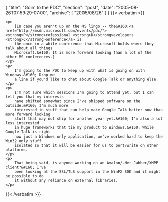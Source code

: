 {
  "title": "Goin' to the PDC",
  "section": "post",
  "date": "2005-08-26T07:59:29-07:00",
  "archive": [
    "2005/08/26"
  ]
}
{{< verbatim >}}

    <p>
        [In case you aren't up on the MS lingo -- the&#160;<a href="http://msdn.microsoft.com/events/pdc/"><strong>P</strong>rofessional <strong>D</strong>evelopers <strong>C</strong>onference</a> is
        the once in a while conference that Microsoft holds where they talk about all things
        Microsoft.&#160; It is more forward looking than a lot of the other MS conferences.]
    </p>
    <p>
        I'm going to the PDC to keep up with what is going on with Windows.&#160; Drop me
        a line if you'd like to chat about Google Talk or anything else.
    </p>
    <p>
        I'm not sure which sessions I'm going to attend yet, but I can tell you that my interests
        have shifted somewhat since I've shipped software on the outside.&#160; I'm much more
        interested in stuff that can help make Google Talk better now than more forward looking
        stuff that may not ship for another year yet.&#160; I'm also a lot less interested
        in huge frameworks that tie my product to Windows.&#160; While Google Talk is right
        now just a Windows only application, we've worked hard to keep the Win32 only stuff
        isolated so that it will be easier for us to port/write on other platforms.
    </p>
    <p>
        That being said, is anyone working on an Avalon/.Net Jabber/XMPP client?&#160; I've
        been looking at the SSL/TLS support in the WinFX SDK and it might be possible to do
        it without any reliance on external libraries.
    </p>

{{< /verbatim >}}
